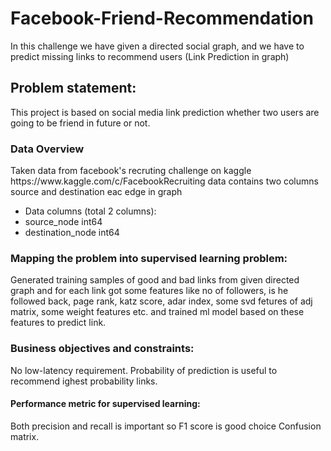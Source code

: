# Facebook-Friend-Recommendation
In this challenge we have given a directed social graph, and we have to predict missing links to recommend users (Link Prediction in graph)

<h2>Problem statement:</h2>
This project is based on social media link prediction whether two users are going to be friend in future or not.

<h3>Data Overview</h3>
Taken data from facebook's recruting challenge on kaggle https://www.kaggle.com/c/FacebookRecruiting
data contains two columns source and destination eac edge in graph

- Data columns (total 2 columns):  
- source_node         int64  
- destination_node    int64  

<h3>Mapping the problem into supervised learning problem:</h3>

Generated training samples of good and bad links from given directed graph and for each link got some features like no of
followers, is he followed back, page rank, katz score, adar index, some svd fetures of adj matrix, some weight features etc.
and trained ml model based on these features to predict link.

<h3>Business objectives and constraints:</h3>

No low-latency requirement.
Probability of prediction is useful to recommend ighest probability links.

<h4>Performance metric for supervised learning:</h4>
Both precision and recall is important so F1 score is good choice Confusion matrix.

